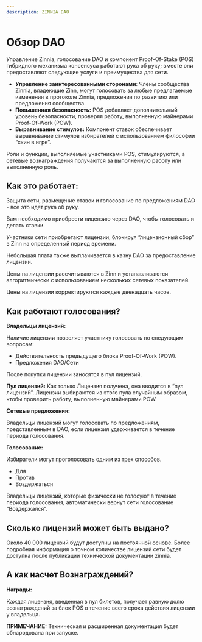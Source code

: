 ```yaml
---
description: ZINNIA DAO
---
```


# Обзор DAO

Управление Zinnia, голосование DAO и компонент Proof-Of-Stake (POS) гибридного механизма консенсуса работают рука об руку; вместе они предоставляют следующие услуги и преимущества для сети.

* **Управление заинтересованными сторонами**: Члены сообщества Zinnia, владеющие Zinn, могут голосовать за любые предлагаемые изменения в протоколе Zinnia, предложения по развитию или предложения сообщества.
* **Повышенная безопасность:** POS добавляет дополнительный уровень безопасности, проверяя работу, выполненную майнерами Proof-Of-Work (POW).
* **Выравнивание стимулов:** Компонент ставок обеспечивает выравнивание стимулов избирателей с использованием философии “скин в игре”.

Роли и функции, выполняемые участниками POS, стимулируются, а сетевые вознаграждения получаются за выполненную работу или выполненную роль.

## Как это работает:

Защита сети, размещение ставок и голосование по предложениям DAO - все это идет рука об руку.&#x20;

Вам необходимо приобрести лицензию через DAO, чтобы голосовать и делать ставки.&#x20;

Участники сети приобретают лицензии, блокируя “лицензионный сбор” в Zinn на определенный период времени.&#x20;

Небольшая плата также выплачивается в казну DAO за предоставление лицензии.&#x20;

Цены на лицензии рассчитываются в Zinn и устанавливаются алгоритмически с использованием нескольких сетевых показателей.&#x20;

Цены на лицензии корректируются каждые двенадцать часов.

## Как работают голосования?

**Владельцы лицензий:**&#x20;

Наличие лицензии позволяет участнику голосовать по следующим вопросам:

* Действительность предыдущего блока Proof-Of-Work (POW).&#x20;
* Предложения DAO/Сети

После покупки лицензии заносятся в пул лицензий.

**Пул лицензий:** Как только Лицензия получена, она вводится в “пул лицензий”. Лицензии выбираются из этого пула случайным образом, чтобы проверить работу, выполненную майнерами POW.

**Сетевые предложения:**&#x20;

Владельцы лицензий могут голосовать по предложениям, представленным в DAO, если лицензия удерживается в течение периода голосования.

**Голосование:**&#x20;

Избиратели могут проголосовать одним из трех способов.

* Для&#x20;
* Против&#x20;
* Воздержаться

Владельцы лицензий, которые физически не голосуют в течение периода голосования, автоматически вернут сети голосование "Воздержался".

## Сколько лицензий может быть выдано?

Около 40 000 лицензий будут доступны на постоянной основе. Более подробная информация о точном количестве лицензий сети будет доступна после публикации технической документации zinnia.

## А как насчет Вознаграждений?

**Награды:**&#x20;

Каждая лицензия, введенная в пул билетов, получает равную долю вознаграждений за блок POS в течение всего срока действия лицензии у владельца.

**ПРИМЕЧАНИЕ:** Техническая и расширенная документация будет обнародована при запуске.
